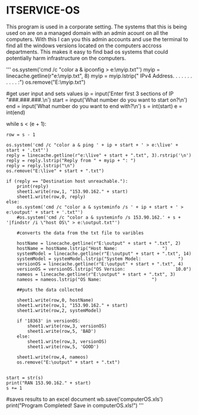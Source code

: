 # ITSERVICE-OS
This program is used in a corporate setting. The systems that this is being used on are on a managed domain with an admin acount on all the computers. With this I can you this admin accounts and use the terminal to find all the windows versions located on the computers accross departments. This makes it easy to find bad os systems that could potentially harm infrastructure on the computers.

'''
os.system('cmd /c "color a & ipconfig > e:\myip.txt"')
myip = linecache.getline(r"e:\myip.txt", 8)
myip = myip.lstrip("   IPv4 Address. . . . . . . . . . . :")
os.remove("E:\myip.txt")

#get user input and sets values
ip = input('Enter first 3 sections of IP "###.###.###.\n')
start = input('What number do you want to start on?\n')
end = input('What number do you want to end with?\n')
s = int(start)
e = int(end)


while s < (e + 1):

    row = s - 1

    os.system('cmd /c "color a & ping ' + ip + start + ' > e:\live' + start + '.txt"')
    reply = linecache.getline(r"e:\live" + start + ".txt", 3).rstrip('\n')
    reply = reply.lstrip("Reply from " + myip + ": ")
    reply = reply.lstrip("\n")
    os.remove("E:\live" + start + ".txt")

    if (reply == "Destination host unreachable."):
        print(reply)
        sheet1.write(row,1, "153.90.162." + start)
        sheet1.write(row,0, reply)
    else:
        os.system('cmd /c "color a & systeminfo /s ' + ip + start + ' > e:\output' + start + '.txt"')
        #os.system('cmd /c "color a & systeminfo /s 153.90.162.' + s + '|findstr /i \"host OS\" > e:\output.txt"')

        #converts the data from the txt file to varibles
    
        hostName = linecache.getline(r"E:\output" + start + ".txt", 2)
        hostName = hostName.lstrip("Host Name:                 ")
        systemModel = linecache.getline(r"E:\output" + start + ".txt", 14)
        systemModel = systemModel.lstrip("System Model:              ")
        versionOS = linecache.getline(r"E:\output" + start + ".txt", 4)
        versionOS = versionOS.lstrip("OS Version:                   10.0")
        nameos = linecache.getline(r"E:\output" + start + ".txt", 3)
        nameos = nameos.lstrip("OS Name:                   ")
    
        ##puts the data collected 

        sheet1.write(row,0, hostName)
        sheet1.write(row,1, "153.90.162." + start)
        sheet1.write(row,2, systemModel)
    
        if '18363' in versionOS:
            sheet1.write(row,3, versionOS)
            sheet1.write(row,5, 'BAD')
        else:
            sheet1.write(row,3, versionOS)
            sheet1.write(row,5, 'GOOD')

        sheet1.write(row,4, nameos)
        os.remove("E:\output" + start + ".txt")
        
    
    start = str(s)
    print("RAN 153.90.162." + start)
    s += 1


#saves results to an excel document
wb.save('computerOS.xls')
print("Program Completed! Save in computerOS.xls!")
'''
